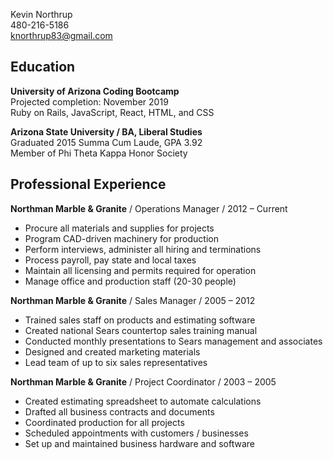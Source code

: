 Kevin Northrup  
480-216-5186  
knorthrup83@gmail.com  

Education
---

**University of Arizona Coding Bootcamp**  
Projected completion: November 2019  
Ruby on Rails, JavaScript, React, HTML, and CSS

**Arizona State University  /  BA, Liberal Studies**  
Graduated 2015 Summa Cum Laude, GPA 3.92  
Member of Phi Theta Kappa Honor Society

Professional Experience
---

**Northman Marble & Granite**  /  Operations Manager  /  2012 – Current
  - Procure all materials and supplies for projects
  - Program CAD-driven machinery for production
  - Perform interviews, administer all hiring and terminations
  - Process payroll, pay state and local taxes
  - Maintain all licensing and permits required for operation
  - Manage office and production staff (20-30 people)

**Northman Marble & Granite**  /  Sales Manager  /  2005 – 2012
  - Trained sales staff on products and estimating software
  - Created national Sears countertop sales training manual
  - Conducted monthly presentations to Sears management and associates
  - Designed and created marketing materials
  - Lead team of up to six sales representatives		

**Northman Marble & Granite**  /  Project Coordinator  /  2003 – 2005
  - Created estimating spreadsheet to automate calculations
  - Drafted all business contracts and documents
  - Coordinated production for all projects
  - Scheduled appointments with customers / businesses
  - Set up and maintained business hardware and software
